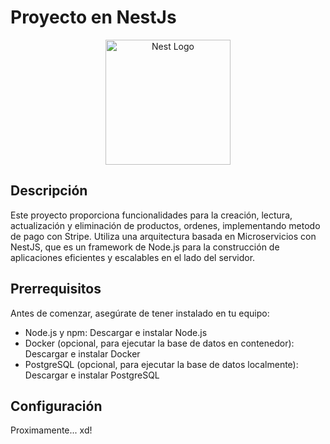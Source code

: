 # Proyecto en NestJs
<p align="center">
  <a href="http://nestjs.com/" target="blank"><img src="https://nestjs.com/img/logo-small.svg" width="200" alt="Nest Logo" /></a>
</p>

## Descripción
Este proyecto proporciona funcionalidades para la creación, lectura, actualización y eliminación de productos, ordenes, implementando metodo de pago con Stripe. Utiliza una arquitectura basada en Microservicios con NestJS, que es un framework de Node.js para la construcción de aplicaciones eficientes y escalables en el lado del servidor.

## Prerrequisitos
Antes de comenzar, asegúrate de tener instalado en tu equipo:

- Node.js y npm: Descargar e instalar Node.js
- Docker (opcional, para ejecutar la base de datos en contenedor): Descargar e instalar Docker
- PostgreSQL (opcional, para ejecutar la base de datos localmente): Descargar e instalar PostgreSQL

## Configuración
Proximamente... xd!
